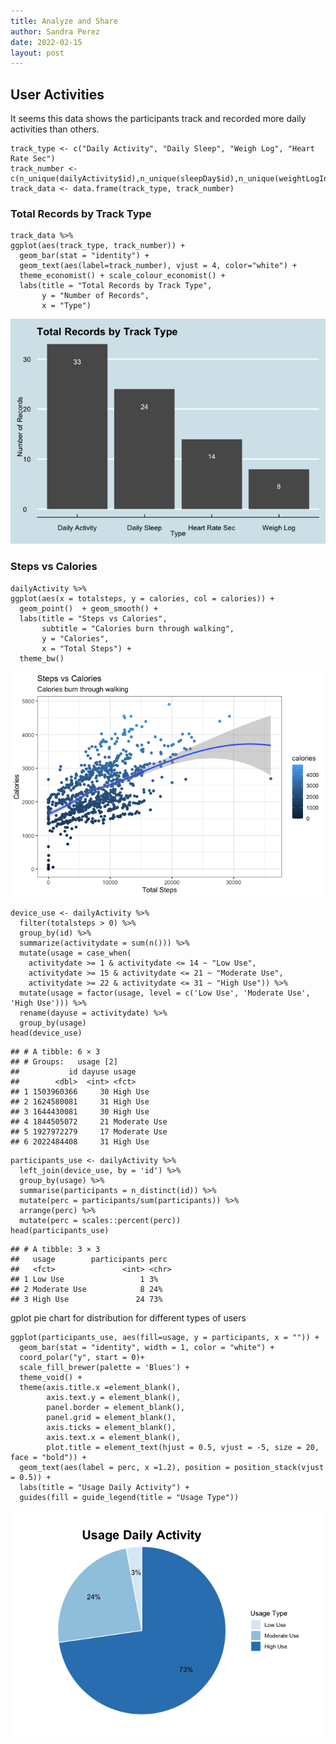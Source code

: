 ```yaml
---
title: Analyze and Share
author: Sandra Perez
date: 2022-02-15
layout: post
---
```

## User Activities

It seems this data shows the participants track and recorded more daily
activities than others.

```
track_type <- c("Daily Activity", "Daily Sleep", "Weigh Log", "Heart Rate Sec")
track_number <- c(n_unique(dailyActivity$id),n_unique(sleepDay$id),n_unique(weightLogInfo$id),n_unique(heartrate_seconds$id))
track_data <- data.frame(track_type, track_number)
```

### Total Records by Track Type

```
track_data %>%
ggplot(aes(track_type, track_number)) +
  geom_bar(stat = "identity") +
  geom_text(aes(label=track_number), vjust = 4, color="white") +
  theme_economist() + scale_colour_economist() +
  labs(title = "Total Records by Track Type",
       y = "Number of Records",
       x = "Type")
```

![image](assets/images/bg-graph01.png)<!-- -->
### Steps vs Calories

```
dailyActivity %>%
ggplot(aes(x = totalsteps, y = calories, col = calories)) +
  geom_point()  + geom_smooth() +
  labs(title = "Steps vs Calories",
       subtitle = "Calories burn through walking",
       y = "Calories",
       x = "Total Steps") +
  theme_bw()
```

![image](assets/images/bg-graph02.png)<!-- -->

```
device_use <- dailyActivity %>%
  filter(totalsteps > 0) %>%
  group_by(id) %>%
  summarize(activitydate = sum(n())) %>%
  mutate(usage = case_when(
    activitydate >= 1 & activitydate <= 14 ~ "Low Use",
    activitydate >= 15 & activitydate <= 21 ~ "Moderate Use",
    activitydate >= 22 & activitydate <= 31 ~ "High Use")) %>%
  mutate(usage = factor(usage, level = c('Low Use', 'Moderate Use', 'High Use'))) %>%
  rename(dayuse = activitydate) %>%
  group_by(usage)
head(device_use)
```

    ## # A tibble: 6 × 3
    ## # Groups:   usage [2]
    ##           id dayuse usage
    ##        <dbl>  <int> <fct>
    ## 1 1503960366     30 High Use
    ## 2 1624580081     31 High Use
    ## 3 1644430081     30 High Use
    ## 4 1844505072     21 Moderate Use
    ## 5 1927972279     17 Moderate Use
    ## 6 2022484408     31 High Use

```
participants_use <- dailyActivity %>%
  left_join(device_use, by = 'id') %>%
  group_by(usage) %>%
  summarise(participants = n_distinct(id)) %>%
  mutate(perc = participants/sum(participants)) %>%
  arrange(perc) %>%
  mutate(perc = scales::percent(perc))
head(participants_use)
```
    ## # A tibble: 3 × 3
    ##   usage        participants perc
    ##   <fct>               <int> <chr>
    ## 1 Low Use                 1 3%
    ## 2 Moderate Use            8 24%
    ## 3 High Use               24 73%

gplot pie chart for distribution for different types of users

```
ggplot(participants_use, aes(fill=usage, y = participants, x = "")) +
  geom_bar(stat = "identity", width = 1, color = "white") +
  coord_polar("y", start = 0)+
  scale_fill_brewer(palette = 'Blues') +
  theme_void() +
  theme(axis.title.x =element_blank(),
        axis.text.y = element_blank(),
        panel.border = element_blank(),
        panel.grid = element_blank(),
        axis.ticks = element_blank(),
        axis.text.x = element_blank(),
        plot.title = element_text(hjust = 0.5, vjust = -5, size = 20, face = "bold")) +
  geom_text(aes(label = perc, x =1.2), position = position_stack(vjust = 0.5)) +
  labs(title = "Usage Daily Activity") +
  guides(fill = guide_legend(title = "Usage Type"))
```
![image](assets/images/bg-graph03.png)<!-- -->